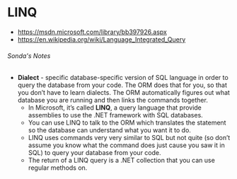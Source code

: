 # LINQ

* https://msdn.microsoft.com/library/bb397926.aspx
* https://en.wikipedia.org/wiki/Language_Integrated_Query

###### Sonda's Notes

* **Dialect** - specific database-specific version of SQL language in order to query the database from your code. The ORM does that for you, so that you don’t have to learn dialects. The ORM automatically figures out what database you are running and then links the commands together.
  * In Microsoft, it’s called **LINQ**, a query language that provide assemblies to use the .NET framework with SQL databases.
  * You can use LINQ to talk to the ORM which translates the statement so the database can understand what you want it to do.
  * LINQ uses commands very very similar to SQL but not quite (so don’t assume you know what the command does just cause you saw it in SQL) to query your database from your code.
  * The return of a LINQ query is a .NET collection that you can use regular methods on.
